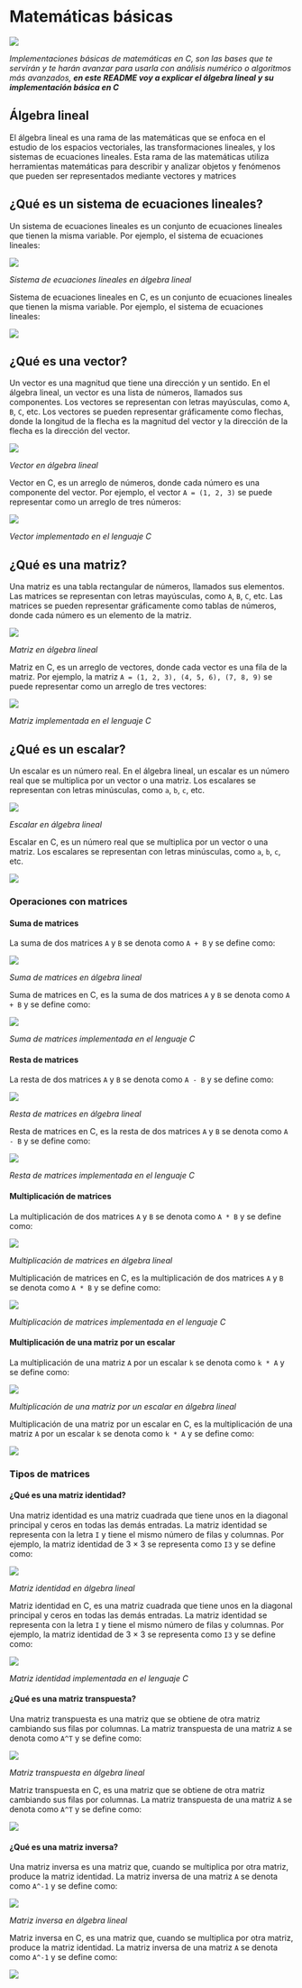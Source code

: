 # Matemáticas básicas

![](./Sources/Images/MB.png)

_Implementaciones básicas de matemáticas en C, son las bases que te servirán y te harán avanzar para usarla con análisis numérico o algoritmos más avanzados, **en este README voy a explicar el álgebra lineal y su implementación básica en C**_

## Álgebra lineal

El álgebra lineal es una rama de las matemáticas que se enfoca en el estudio de los espacios vectoriales, las transformaciones lineales, y los sistemas de ecuaciones lineales. Esta rama de las matemáticas utiliza herramientas matemáticas para describir y analizar objetos y fenómenos que pueden ser representados mediante vectores y matrices

## ¿Qué es un sistema de ecuaciones lineales?

Un sistema de ecuaciones lineales es un conjunto de ecuaciones lineales que tienen la misma variable. Por ejemplo, el sistema de ecuaciones lineales:

![](./Sources/Images/SistemaEcuaciones.png)

_Sistema de ecuaciones lineales en álgebra lineal_

Sistema de ecuaciones lineales en C, es un conjunto de ecuaciones lineales que tienen la misma variable. Por ejemplo, el sistema de ecuaciones lineales:

![](./Sources/Images/SistemaEcuacionesC.png)

## ¿Qué es una vector?

Un vector es una magnitud que tiene una dirección y un sentido. En el álgebra lineal, un vector es una lista de números, llamados sus componentes. Los vectores se representan con letras mayúsculas, como `A`, `B`, `C`, etc. Los vectores se pueden representar gráficamente como flechas, donde la longitud de la flecha es la magnitud del vector y la dirección de la flecha es la dirección del vector.

![](./Sources/Images/Vector.png)

_Vector en álgebra lineal_

Vector en C, es un arreglo de números, donde cada número es una componente del vector. Por ejemplo, el vector `A = (1, 2, 3)` se puede representar como un arreglo de tres números:

![](./Sources/Images/VectorC.png)

_Vector implementado en el lenguaje C_

## ¿Qué es una matriz?

Una matriz es una tabla rectangular de números, llamados sus elementos. Las matrices se representan con letras mayúsculas, como `A`, `B`, `C`, etc. Las matrices se pueden representar gráficamente como tablas de números, donde cada número es un elemento de la matriz.

![](./Sources/Images/Matriz.png)

_Matriz en álgebra lineal_

Matriz en C, es un arreglo de vectores, donde cada vector es una fila de la matriz. Por ejemplo, la matriz `A = (1, 2, 3), (4, 5, 6), (7, 8, 9)` se puede representar como un arreglo de tres vectores:

![](./Sources/Images/MatrizC.png)

_Matriz implementada en el lenguaje C_

## ¿Qué es un escalar?

Un escalar es un número real. En el álgebra lineal, un escalar es un número real que se multiplica por un vector o una matriz. Los escalares se representan con letras minúsculas, como `a`, `b`, `c`, etc.

![](./Sources/Images/Escalar.png)

_Escalar en álgebra lineal_

Escalar en C, es un número real que se multiplica por un vector o una matriz. Los escalares se representan con letras minúsculas, como `a`, `b`, `c`, etc.

![](./Sources/Images/EscalarC.png)

### Operaciones con matrices

#### Suma de matrices

La suma de dos matrices `A` y `B` se denota como `A + B` y se define como:

![](./Sources/Images/Suma.png)

_Suma de matrices en álgebra lineal_

Suma de matrices en C, es la suma de dos matrices `A` y `B` se denota como `A + B` y se define como:

![](./Sources/Images/SumaC.png)

_Suma de matrices implementada en el lenguaje C_

#### Resta de matrices

La resta de dos matrices `A` y `B` se denota como `A - B` y se define como:

![](./Sources/Images/Resta.png)

_Resta de matrices en álgebra lineal_

Resta de matrices en C, es la resta de dos matrices `A` y `B` se denota como `A - B` y se define como:

![](./Sources/Images/RestaC.png)

_Resta de matrices implementada en el lenguaje C_

#### Multiplicación de matrices

La multiplicación de dos matrices `A` y `B` se denota como `A * B` y se define como:

![](./Sources/Images/Multiplicacion.png)

_Multiplicación de matrices en álgebra lineal_

Multiplicación de matrices en C, es la multiplicación de dos matrices `A` y `B` se denota como `A * B` y se define como:

![](./Sources/Images/MultiplicacionC.png)

_Multiplicación de matrices implementada en el lenguaje C_

#### Multiplicación de una matriz por un escalar

La multiplicación de una matriz `A` por un escalar `k` se denota como `k * A` y se define como:

![](./Sources/Images/MultiplicacionEscalar.png)

_Multiplicación de una matriz por un escalar en álgebra lineal_

Multiplicación de una matriz por un escalar en C, es la multiplicación de una matriz `A` por un escalar `k` se denota como `k * A` y se define como:

![](./Sources/Images/MultiplicacionEscalarC.png)


### Tipos de matrices

#### ¿Qué es una matriz identidad?

Una matriz identidad es una matriz cuadrada que tiene unos en la diagonal principal y ceros en todas las demás entradas. La matriz identidad se representa con la letra `I` y tiene el mismo número de filas y columnas. Por ejemplo, la matriz identidad de 3 × 3 se representa como `I3` y se define como:

![](./Sources/Images/Identidad.png)

_Matriz identidad en álgebra lineal_

Matriz identidad en C, es una matriz cuadrada que tiene unos en la diagonal principal y ceros en todas las demás entradas. La matriz identidad se representa con la letra `I` y tiene el mismo número de filas y columnas. Por ejemplo, la matriz identidad de 3 × 3 se representa como `I3` y se define como:

![](./Sources/Images/IdentidadC.png)

_Matriz identidad implementada en el lenguaje C_

#### ¿Qué es una matriz transpuesta?

Una matriz transpuesta es una matriz que se obtiene de otra matriz cambiando sus filas por columnas. La matriz transpuesta de una matriz `A` se denota como `A^T` y se define como:

![](./Sources/Images/Transpuesta.png)

_Matriz transpuesta en álgebra lineal_

Matriz transpuesta en C, es una matriz que se obtiene de otra matriz cambiando sus filas por columnas. La matriz transpuesta de una matriz `A` se denota como `A^T` y se define como:

![](./Sources/Images/TranspuestaC.png)

#### ¿Qué es una matriz inversa?

Una matriz inversa es una matriz que, cuando se multiplica por otra matriz, produce la matriz identidad. La matriz inversa de una matriz `A` se denota como `A^-1` y se define como:

![](./Sources/Images/Inversa.png)

_Matriz inversa en álgebra lineal_

Matriz inversa en C, es una matriz que, cuando se multiplica por otra matriz, produce la matriz identidad. La matriz inversa de una matriz `A` se denota como `A^-1` y se define como:

![](./Sources/Images/InversaC.png)
















